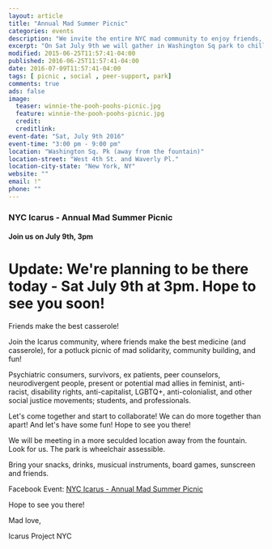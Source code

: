 ```yaml
---
layout: article
title: "Annual Mad Summer Picnic"
categories: events
description: "We invite the entire NYC mad community to enjoy friends, food and the great outdoors"
excerpt: "On Sat July 9th we will gather in Washington Sq park to chill, hang, commune and mingle."  
modified: 2015-06-25T11:57:41-04:00
published: 2016-06-25T11:57:41-04:00
date: 2016-07-09T11:57:41-04:00
tags: [ picnic , social , peer-support, park]
comments: true
ads: false
image:
  teaser: winnie-the-pooh-poohs-picnic.jpg
  feature: winnie-the-pooh-poohs-picnic.jpg
  credit: 
  creditlink: 
event-date: "Sat, July 9th 2016"
event-time: "3:00 pm - 9:00 pm"
location: "Washington Sq. Pk (away from the fountain)"
location-street: "West 4th St. and Waverly Pl."
location-city-state: "New York, NY"
website: ""
email: !"
phone: ""
---
```

### NYC Icarus - Annual Mad Summer Picnic

#### Join us on July 9th, 3pm 

# Update: We're planning to be there today - Sat July 9th at 3pm. Hope to see you soon!


Friends make the best casserole!

Join the Icarus community, where friends make the best medicine (and casserole), for a potluck picnic of mad solidarity, community building, and fun! 

Psychiatric consumers, survivors, ex patients, peer counselors, neurodivergent people, present or potential mad allies in feminist, anti-racist, disability rights, anti-capitalist, LGBTQ+, anti-colonialist, and other social justice movements; students, and professionals.

Let's come together and start to collaborate! We can do more together than apart! And let's have some fun! Hope to see you there!

We will be meeting in a more seculded location away from the fountain. Look for us.
The park is wheelchair assessible.

Bring your snacks, drinks, musicual instruments, board games, sunscreen and friends. 

Facebook Event: [NYC Icarus - Annual Mad Summer Picnic](https://www.facebook.com/events/1563256740635816/) 

Hope to see you there!

Mad love,

Icarus Project NYC
